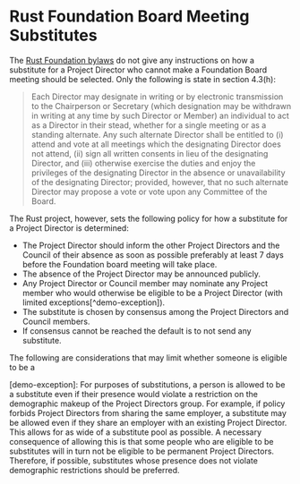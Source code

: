 # Rust Foundation Board Meeting Substitutes

The [Rust Foundation bylaws](https://foundation.rust-lang.org/policies/bylaws) do not give any instructions on how a substitute for a Project Director who cannot make a Foundation Board meeting should be selected. Only the following is state in section 4.3(h):

> Each Director may designate in writing or by electronic transmission to the Chairperson or Secretary (which designation may be withdrawn in writing at any time by such Director or Member) an individual to act as a Director in their stead, whether for a single meeting or as a standing alternate. Any such alternate Director shall be entitled to (i) attend and vote at all meetings which the designating Director does not attend, (ii) sign all written consents in lieu of the designating Director, and (iii) otherwise exercise the duties and enjoy the privileges of the designating Director in the absence or unavailability of the designating Director; provided, however, that no such alternate Director may propose a vote or vote upon any Committee of the Board.

The Rust project, however, sets the following policy for how a substitute for a Project Director is determined:

* The Project Director should inform the other Project Directors and the Council of their absence as soon as possible preferably at least 7 days before the Foundation board meeting will take place.
* The absence of the Project Director may be announced publicly.
* Any Project Director or Council member may nominate any Project member who would otherwise be eligible to be a Project Director (with limited exceptions[^demo-exception]).
* The substitute is chosen by consensus among the Project Directors and Council members.
* If consensus cannot be reached the default is to not send any substitute.

The following are considerations that may limit whether someone is eligible to be a 

[demo-exception]: For purposes of substitutions, a person is allowed to be a substitute even if their presence would violate a restriction on the demographic makeup of the Project Directors group. For example, if policy forbids Project Directors from sharing the same employer, a substitute may be allowed even if they share an employer with an existing Project Director. This allows for as wide of a substitute pool as possible. A necessary consequence of allowing this is that some people who are eligible to be substitutes will in turn not be eligible to be permanent Project Directors. Therefore, if possible, substitutes whose presence does not violate demographic restrictions should be preferred.